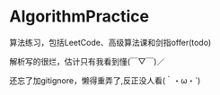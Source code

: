 # AlgorithmPractice
算法练习，包括LeetCode、高级算法课和剑指offer(todo)

解析写的很烂，估计只有我看到懂(￣▽￣)／

还忘了加gitignore，懒得重弄了,反正没人看(｀・ω・´)
